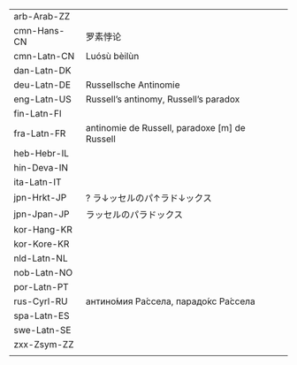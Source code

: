 | | | |
|-|-|-|
| arb-Arab-ZZ |  |  |
| cmn-Hans-CN | 罗素悖论 |  |
| cmn-Latn-CN | Luósù bèilùn |  |
| dan-Latn-DK |  |  |
| deu-Latn-DE | Russellsche Antinomie |  |
| eng-Latn-US | Russell’s antinomy, Russell’s paradox |  |
| fin-Latn-FI |  |  |
| fra-Latn-FR | antinomie de Russell, paradoxe [m] de Russell |  |
| heb-Hebr-IL |  |  |
| hin-Deva-IN |  |  |
| ita-Latn-IT |  |  |
| jpn-Hrkt-JP | ? ラ↓ッセルのパ↑ラド↓ックス |  |
| jpn-Jpan-JP | ラッセルのパラドックス |  |
| kor-Hang-KR |  |  |
| kor-Kore-KR |  |  |
| nld-Latn-NL |  |  |
| nob-Latn-NO |  |  |
| por-Latn-PT |  |  |
| rus-Cyrl-RU | антино́мия Ра́ссела, парадо́кс Ра́ссела |  |
| spa-Latn-ES |  |  |
| swe-Latn-SE |  |  |
| zxx-Zsym-ZZ |  |  |
|  |  |  |
